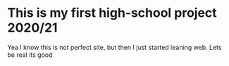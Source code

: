 # This is my first high-school project 2020/21

Yea I know this is not perfect site, but then I just started leaning web. Lets be real its good 
